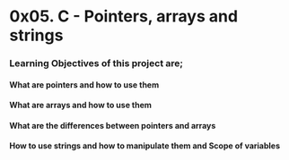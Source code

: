 # 0x05. C - Pointers, arrays and strings #
### Learning Objectives of this project are; ###
#### What are pointers and how to use them ####
#### What are arrays and how to use them ####
#### What are the differences between pointers and arrays ####
#### How to use strings and how to manipulate them and Scope of variables ####
